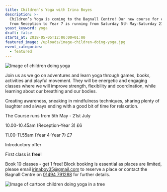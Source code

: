 ```yaml
---
title: Children’s Yoga with Irina Boyes
description: >-
  Children’s Yoga is coming to the Bagnall Centre! Our new course for children
  from Reception to Year 7 is running from Saturday 5th May-Saturday 21st July.
yoast_keyword: yoga
draft: false
starts_at: 2018-05-05T12:00:00+01:00
featured_image: /uploads/image-children-doing-yoga.jpg
event_categories:
  - featured
---
```

![Image of children doing yoga](/uploads/image-children-doing-yoga.jpg)

Join us as we go on adventures and learn yoga through games, books, activities and playful movement. They will be energetic and engaging classes where we will improve strength, flexibility and coordination, while learning about our breathing and our bodies. 

Creating awareness, sneaking in mindfulness techniques, sharing plenty of laughter and always ending with a good bit of time for relaxation. 

The Course runs from 5th May - 21st July 

10.00-10.45am (Reception-Year 3) £6

11.00-11.55am  (Year 4-Year 7) £7

Introductory offer 

First class is **free**!

Book 10 classes - get 1 free! Block booking is essential as places are limited, please email <a href="mailto:irinaboy35@gmail.com">irinaboy35@gmail.com</a> to reserve a place or contact the Bagnall Centre on <a href="tel:+441494791288">01494 791288</a> for further details. 

![Image of cartoon children doing yoga in a tree](/uploads/image-children-yoga-tree.jpg)
